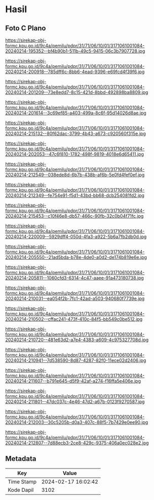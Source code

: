 # Hasil

## Foto C Plano

https://sirekap-obj-formc.kpu.go.id/9c4a/pemilu/pdpr/31/71/06/10/01/3171061001084-20240214-195352--bf4b90b1-511b-49c5-9415-06c3b7907728.jpg

https://sirekap-obj-formc.kpu.go.id/9c4a/pemilu/pdpr/31/71/06/10/01/3171061001084-20240214-200918--785dff6c-8bb6-4ead-9396-e69fcd4f39f6.jpg

https://sirekap-obj-formc.kpu.go.id/9c4a/pemilu/pdpr/31/71/06/10/01/3171061001084-20240214-201209--73e8edd7-8c15-421d-8bbd-492898ba8809.jpg

https://sirekap-obj-formc.kpu.go.id/9c4a/pemilu/pdpr/31/71/06/10/01/3171061001084-20240214-201614--3c69ef85-a403-499a-8c6f-95d14026d8ae.jpg

https://sirekap-obj-formc.kpu.go.id/9c4a/pemilu/pdpr/31/71/06/10/01/3171061001084-20240214-215132--80f62dac-3799-4b43-a673-c920560f315e.jpg

https://sirekap-obj-formc.kpu.go.id/9c4a/pemilu/pdpr/31/71/06/10/01/3171061001084-20240214-202053--47c6f810-1782-498f-9819-4018e6d65411.jpg

https://sirekap-obj-formc.kpu.go.id/9c4a/pemilu/pdpr/31/71/06/10/01/3171061001084-20240214-212549--038ede8d-6b7b-438b-af6b-5e0fd4fef0ef.jpg

https://sirekap-obj-formc.kpu.go.id/9c4a/pemilu/pdpr/31/71/06/10/01/3171061001084-20240214-212349--fe754e91-f5d1-43bd-bb68-dcb254081fd2.jpg

https://sirekap-obj-formc.kpu.go.id/9c4a/pemilu/pdpr/31/71/06/10/01/3171061001084-20240214-215453--c10f46e8-db57-466c-90fb-32c0b04f71fc.jpg

https://sirekap-obj-formc.kpu.go.id/9c4a/pemilu/pdpr/31/71/06/10/01/3171061001084-20240214-220009--5929dff4-050d-4fa3-a922-5b6a7fb2db0d.jpg

https://sirekap-obj-formc.kpu.go.id/9c4a/pemilu/pdpr/31/71/06/10/01/3171061001084-20240214-205550--21ad5bda-b78e-4de0-a0d2-de174b819e6e.jpg

https://sirekap-obj-formc.kpu.go.id/9c4a/pemilu/pdpr/31/71/06/10/01/3171061001084-20240214-205811--1060cfd3-6314-4c47-aaee-91a473180738.jpg

https://sirekap-obj-formc.kpu.go.id/9c4a/pemilu/pdpr/31/71/06/10/01/3171061001084-20240214-210031--ea054f2b-7fc1-42ad-a503-940680f7739e.jpg

https://sirekap-obj-formc.kpu.go.id/9c4a/pemilu/pdpr/31/71/06/10/01/3171061001084-20240214-210502--cffac241-473f-410c-84f5-bb549c0be512.jpg

https://sirekap-obj-formc.kpu.go.id/9c4a/pemilu/pdpr/31/71/06/10/01/3171061001084-20240214-210720--481e63d2-a7e4-4383-a609-4c975327708d.jpg

https://sirekap-obj-formc.kpu.go.id/9c4a/pemilu/pdpr/31/71/06/10/01/3171061001084-20240214-210941--7d538590-8d87-4287-82f0-11ece02d2406.jpg

https://sirekap-obj-formc.kpu.go.id/9c4a/pemilu/pdpr/31/71/06/10/01/3171061001084-20240214-211607--b791e645-d5f9-42af-a274-f16ffa5e406e.jpg

https://sirekap-obj-formc.kpu.go.id/9c4a/pemilu/pdpr/31/71/06/10/01/3171061001084-20240214-211801--47dc037c-4e46-47d2-a67b-0123f9270587.jpg

https://sirekap-obj-formc.kpu.go.id/9c4a/pemilu/pdpr/31/71/06/10/01/3171061001084-20240214-212003--30c5205b-d0a3-407c-88f5-7b7429e0ee90.jpg

https://sirekap-obj-formc.kpu.go.id/9c4a/pemilu/pdpr/31/71/06/10/01/3171061001084-20240214-212807--7d88ecb3-2ce8-429c-9375-406a0ec028e2.jpg


## Metadata

| Key        | Value               |
| ---------- | ------------------- |
| Time Stamp | 2024-02-17 16:02:42 |
| Kode Dapil | 3102                |



